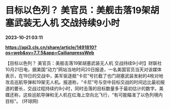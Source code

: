 # 目标以色列？ 美官员：美舰击落19架胡塞武装无人机 交战持续9小时

**2023-10-21 03:11**

**https://api3.cls.cn/share/article/1491810?os=web&sv=7.7.5&app=CailianpressWeb**

【目标以色列？ 美官员：美舰击落19架胡塞武装无人机 交战持续9小时】财联社10月21日电，据美国“动力”网站当地时间20日报道，一名美国官员当天对该媒体表示，在19日的交战中，美军驱逐舰“卡尼”号拦截了也门胡塞武装发射的4枚对地攻击巡航导弹和19架无人机。报道称，“卡尼”号与空中目标交战的时间远比最初报道的要长，交战过程持续约9小时，同时击落的目标数量多于最初估计的数字。美媒还称，这些巡航导弹和无人机在红海上空向北飞行，“有可能瞄准了以色列境内目标”。 (环球网)
